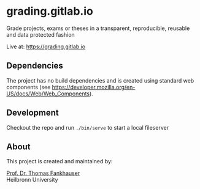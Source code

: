 # grading.gitlab.io

Grade projects, exams or theses in a transparent, reproducible, reusable and data protected fashion

Live at: https://grading.gitlab.io

## Dependencies

The project has no build dependencies and is created using standard web components (see https://developer.mozilla.org/en-US/docs/Web/Web_Components).

## Development

Checkout the repo and run `./bin/serve` to start a local fileserver

## About

This project is created and maintained by:

[Prof. Dr. Thomas Fankhauser](https://www.hs-heilbronn.de/de/thomas.fankhauser)<br>
Heilbronn University
